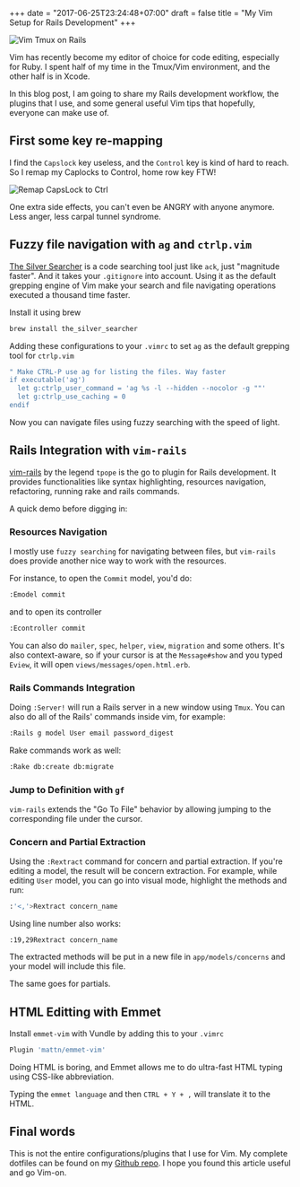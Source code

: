 +++
date = "2017-06-25T23:24:48+07:00"
draft = false
title = "My Vim Setup for Rails Development"
+++

![Vim Tmux on Rails](/images/vim_tmux_on_rails.png)

Vim has recently become my editor of choice for code editing, especially for Ruby. I spent half of my time in the Tmux/Vim environment, and the other half is in Xcode. 

In this blog post, I am going to share my Rails development workflow, the plugins that I use, and some general useful Vim tips that hopefully, everyone can make use of.

## First some key re-mapping

I find the `Capslock` key useless, and the `Control` key is kind of hard to reach. So I remap my Caplocks to Control, home row key FTW!

![Remap CapsLock to Ctrl](images/caplocks_to_control_key_remapping.png)

One extra side effects, you can't even be ANGRY with anyone anymore. Less anger, less carpal tunnel syndrome.

## Fuzzy file navigation with `ag` and `ctrlp.vim`

[The Silver Searcher](https://github.com/ggreer/the_silver_searcher) is a code searching tool just like `ack`, just "magnitude faster". And it takes your `.gitignore` into account. Using it as the default grepping engine of Vim make your search and file navigating operations executed a thousand time faster.

Install it using brew

```bash
brew install the_silver_searcher
```

Adding these configurations to your `.vimrc` to set `ag` as the default grepping tool for `ctrlp.vim`

```bash
" Make CTRL-P use ag for listing the files. Way faster
if executable('ag')
  let g:ctrlp_user_command = 'ag %s -l --hidden --nocolor -g ""'
  let g:ctrlp_use_caching = 0
endif
```

Now you can navigate files using fuzzy searching with the speed of light.

<script type="text/javascript" src="https://asciinema.org/a/77OkkZUSLiukEOU3fBwcltpmV.js" id="asciicast-77OkkZUSLiukEOU3fBwcltpmV" async></script>

## Rails Integration with `vim-rails`

[vim-rails](https://github.com/tpope/vim-rails) by the legend `tpope` is the go to plugin for Rails development. It provides functionalities like syntax highlighting, resources navigation, refactoring, running rake and rails commands.

A quick demo before digging in:

<script type="text/javascript" src="https://asciinema.org/a/RZqNhheHMeTGEhYXDf14eN7YM.js" id="asciicast-RZqNhheHMeTGEhYXDf14eN7YM" async></script>

### Resources Navigation

I mostly use `fuzzy searching` for navigating between files, but `vim-rails` does provide another nice way to work with the resources.

For instance, to open the `Commit` model, you'd do:

```bash
:Emodel commit
```

and to open its controller

```bash
:Econtroller commit
```

You can also do `mailer`, `spec`, `helper`, `view`, `migration` and some others. It's also context-aware, so if your cursor is at the `Message#show` and you typed `Eview`, it will open `views/messages/open.html.erb`. 

### Rails Commands Integration

Doing `:Server!` will run a Rails server in a new window using `Tmux`. You can also do all of the Rails' commands inside vim, for example:

```bash
:Rails g model User email password_digest
```

Rake commands work as well:

```bash
:Rake db:create db:migrate
```

### Jump to Definition with `gf`

`vim-rails` extends the "Go To File" behavior by allowing jumping to the corresponding file under the cursor.

<script type="text/javascript" src="https://asciinema.org/a/PMT5PKVTQKMdzrXNRQnoWwDaw.js" id="asciicast-PMT5PKVTQKMdzrXNRQnoWwDaw" async></script>  

### Concern and Partial Extraction

Using the `:Rextract` command for concern and partial extraction. If you're editing a model, the result will be concern extraction. For example, while editing `User` model, you can go into visual mode, highlight the methods and run:

```bash
:'<,'>Rextract concern_name
``` 

Using line number also works:

```
:19,29Rextract concern_name
```

The extracted methods will be put in a new file in `app/models/concerns` and your model will include this file.

The same goes for partials.

<script type="text/javascript" src="https://asciinema.org/a/2JuNB2oftMh1pBXSZ6mel7RHM.js" id="asciicast-2JuNB2oftMh1pBXSZ6mel7RHM" async></script>

## HTML Editting with Emmet

Install `emmet-vim` with Vundle by adding this to your `.vimrc`

```bash
Plugin 'mattn/emmet-vim'
```

Doing HTML is boring, and Emmet allows me to do ultra-fast HTML typing using CSS-like abbreviation. 

Typing the `emmet language` and then `CTRL + Y + ,` will translate it to the HTML.

<script type="text/javascript" src="https://asciinema.org/a/4izI9n4VpD8DV1KutHmET5hJB.js" id="asciicast-4izI9n4VpD8DV1KutHmET5hJB" async></script>

## Final words

This is not the entire configurations/plugins that I use for Vim. My complete dotfiles can be found on my [Github repo](https://github.com/khoi/dotfiles). I hope you found this article useful and go Vim-on.
